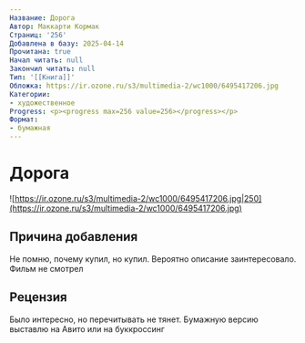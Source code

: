 ```yaml
---
Название: Дорога
Автор: Маккарти Кормак
Страниц: '256'
Добавлена в базу: 2025-04-14
Прочитана: true
Начал читать: null
Закончил читать: null
Тип: '[[Книга]]'
Обложка: https://ir.ozone.ru/s3/multimedia-2/wc1000/6495417206.jpg
Категории:
- художественное
Progress: <p><progress max=256 value=256></progress></p>
Формат:
- бумажная
---
```

# Дорога

![https://ir.ozone.ru/s3/multimedia-2/wc1000/6495417206.jpg|250](https://ir.ozone.ru/s3/multimedia-2/wc1000/6495417206.jpg)

## Причина добавления

Не помню, почему купил, но купил. Вероятно описание заинтересовало. Фильм не смотрел

## Рецензия

Было интересно, но перечитывать не тянет. Бумажную версию выставлю на Авито или на буккроссинг
